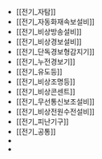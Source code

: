- [[전기_자탐]]
- [[전기_자동화재속보설비]]
- [[전기_비상방송설비]]
- [[전기_비상경보설비]]
- [[전기_단독경보형감지기]]
- [[전기_누전경보기]]
- [[전기_유도등]]
- [[전기_비상조명등]]
- [[전기_비상콘센트]]
- [[전기_무선통신보조설비]]
- [[전기_비상전원수전설비]]
- [[전기_피난기구]]
- [[전기_공통]]
-
-